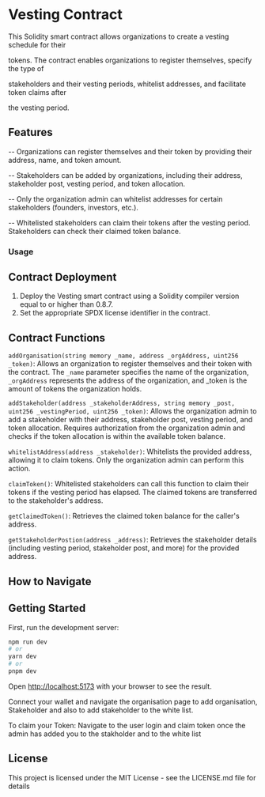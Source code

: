 # Vesting Contract

This Solidity smart contract allows organizations to create a vesting schedule for their 

tokens. The contract enables organizations to register themselves, specify the type of 

stakeholders and their vesting periods, whitelist addresses, and facilitate token claims after 

the vesting period.


## Features


--  Organizations can register themselves and their token by providing their address, name, and token amount.

-- Stakeholders can be added by organizations, including their address, stakeholder post, vesting period, and token allocation.

-- Only the organization admin can whitelist addresses for certain stakeholders (founders, investors, etc.).

-- Whitelisted stakeholders can claim their tokens after the vesting period.
Stakeholders can check their claimed token balance.

### Usage

## Contract Deployment
1. Deploy the Vesting smart contract using a Solidity compiler version equal to or higher than 0.8.7.
2. Set the appropriate SPDX license identifier in the contract.


## Contract Functions 


`addOrganisation(string memory _name, address _orgAddress, uint256 _token)`: Allows an organization to register themselves and their token with the contract. The `_name` parameter specifies the name of the organization,` _orgAddress` represents the address of the organization, and _token is the amount of tokens the organization holds.


`addStakeholder(address _stakeholderAddress, string memory _post, uint256 _vestingPeriod, uint256 _token)`: Allows the organization admin to add a stakeholder with their address, stakeholder post, vesting period, and token allocation. Requires authorization from the organization admin and checks if the token allocation is within the available token balance.


`whitelistAddress(address _stakeholder)`: Whitelists the provided address, allowing it to claim tokens. Only the organization admin can perform this action.


`claimToken()`: Whitelisted stakeholders can call this function to claim their tokens if the vesting period has elapsed. The claimed tokens are transferred to the stakeholder's address.


`getClaimedToken()`: Retrieves the claimed token balance for the caller's address.


`getStakeholderPostion(address _address)`: Retrieves the stakeholder details (including vesting period, stakeholder post, and more) for the provided address.

## How to Navigate

## Getting Started

First, run the development server:

```bash
npm run dev
# or
yarn dev
# or
pnpm dev
```


Open [http://localhost:5173](http://localhost:5173) with your browser to see the result.

Connect your wallet and navigate the organisation page to add organisation, Stakeholder and also to add stakeholder to the white list.


To claim your Token:
Navigate to the user login and claim token once the admin has added you to the stakholder and to the white list

## License

This project is licensed under the MIT License - see the LICENSE.md file for details
